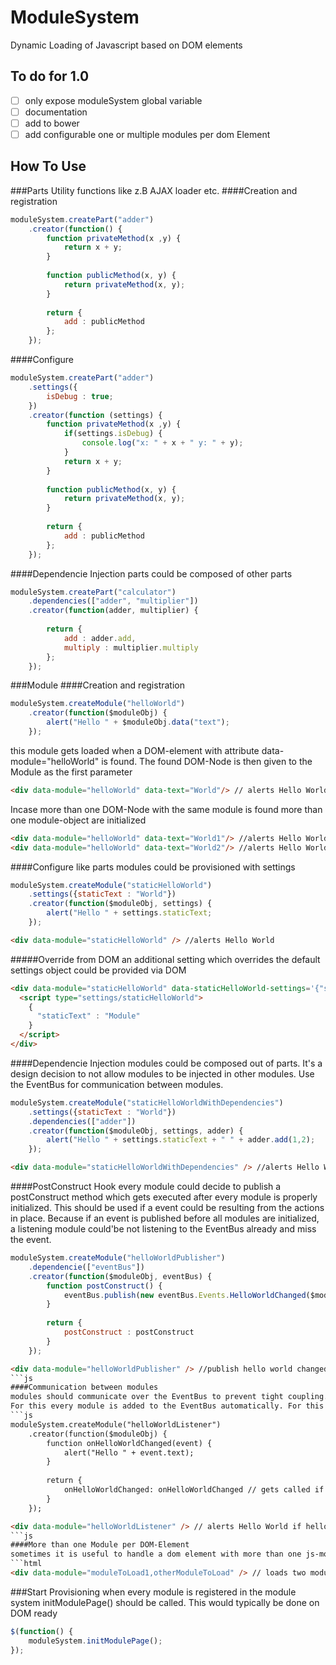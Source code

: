 ModuleSystem
============

Dynamic Loading of Javascript based on DOM elements

To do for 1.0
-------------
- [ ] only expose moduleSystem global variable 
- [ ] documentation
- [ ] add to bower
- [ ] add configurable one or multiple modules per dom Element

How To Use
----------
###Parts
Utility functions like z.B AJAX loader etc.
####Creation and registration
```js
moduleSystem.createPart("adder")
    .creator(function() {
        function privateMethod(x ,y) {
            return x + y;
        }
 
        function publicMethod(x, y) {
            return privateMethod(x, y);
        }
 
        return {
            add : publicMethod
        };
    });
```
####Configure
```js
moduleSystem.createPart("adder")
    .settings({
        isDebug : true;
    })
    .creator(function (settings) {
        function privateMethod(x ,y) {
            if(settings.isDebug) {
                console.log("x: " + x + " y: " + y);
            }
            return x + y;
        }
  
        function publicMethod(x, y) {
            return privateMethod(x, y);
        }
  
        return {
            add : publicMethod
        };
    });
```
####Dependencie Injection
parts could be composed of other parts
```js
moduleSystem.createPart("calculator")
    .dependencies(["adder", "multiplier"])
    .creator(function(adder, multiplier) {
 
        return {
            add : adder.add,
            multiply : multiplier.multiply
        };
    });
```
###Module
####Creation and registration
```js
moduleSystem.createModule("helloWorld")
    .creator(function($moduleObj) {
        alert("Hello " + $moduleObj.data("text");
    });
```
this module gets loaded when a DOM-element with attribute data-module="helloWorld" is found. The found DOM-Node is then given to the Module as the first parameter
```html
<div data-module="helloWorld" data-text="World"/> // alerts Hello World
```
Incase more than one DOM-Node with the same module is found more than one module-object are initialized
```html
<div data-module="helloWorld" data-text="World1"/> //alerts Hello World1
<div data-module="helloWorld" data-text="World2"/> //alerts Hello World2
```
####Configure
like parts modules could be provisioned with settings
```js
moduleSystem.createModule("staticHelloWorld")
    .settings({staticText : "World"})
    .creator(function($moduleObj, settings) {
        alert("Hello " + settings.staticText;
    });
```
```html
<div data-module="staticHelloWorld" /> //alerts Hello World
```
#####Override from DOM
an additional setting which overrides the default settings object could be provided via DOM
```html
<div data-module="staticHelloWorld" data-staticHelloWorld-settings='{"staticText" : "Module"}'> //alerts Hello Module
  <script type="settings/staticHelloWorld"> 
    {
      "staticText" : "Module"
    }
  </script>
</div>
```
####Dependencie Injection
modules could be composed out of parts.
It's a design decision to not allow modules to be injected in other modules. Use the EventBus for communication between modules.
```js
moduleSystem.createModule("staticHelloWorldWithDependencies")
    .settings({staticText : "World"})
    .dependencies(["adder"])
    .creator(function($moduleObj, settings, adder) {
        alert("Hello " + settings.staticText + " " + adder.add(1,2);
    });
```
```html
<div data-module="staticHelloWorldWithDependencies" /> //alerts Hello World 3
```
####PostConstruct Hook
every module could decide to publish a postConstruct method which gets executed after every module is properly initialized.
This should be used if a event could be resulting from the actions in place. Because if an event is published before all modules are initialized, a listening module could'be not listening to the EventBus already and miss the event. 
```js
moduleSystem.createModule("helloWorldPublisher")
    .dependencie(["eventBus"])
    .creator(function($moduleObj, eventBus) {
        function postConstruct() {
            eventBus.publish(new eventBus.Events.HelloWorldChanged($moduleObj.data("text"));
        }
         
        return {
            postConstruct : postConstruct
        }
    });
```
```html
<div data-module="helloWorldPublisher" /> //publish hello world changed
```js
####Communication between modules
modules should communicate over the EventBus to prevent tight coupling. 
For this every module is added to the EventBus automatically. For this a public method have to be exposed with a name like: on + EventName (eg. onHelloWorldChanged)
```js
moduleSystem.createModule("helloWorldListener")
    .creator(function($moduleObj) {
        function onHelloWorldChanged(event) {
            alert("Hello " + event.text);
        }
         
        return {
            onHelloWorldChanged: onHelloWorldChanged // gets called if a HelloWorldChanged event gets published
        }
    });
```
```html
<div data-module="helloWorldListener" /> // alerts Hello World if helloWorldPublisher is in place
```js
####More than one Module per DOM-Element
sometimes it is useful to handle a dom element with more than one js-module. For this it is possible to load more than one module with a comma separated list
```html
<div data-module="moduleToLoad1,otherModuleToLoad" /> // loads two modules with the same $moduleObj
```
###Start Provisioning
when every module is registered in the module system initModulePage() should be called. This would typically be done on DOM ready
```js
$(function() {
    moduleSystem.initModulePage();
});
```
